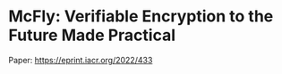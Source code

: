 # McFly: Verifiable Encryption to the Future Made Practical

Paper: https://eprint.iacr.org/2022/433
